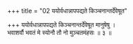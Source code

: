 +++
title = "02 ययोर्वधान्नापपद्यते किञ्चनान्तर्देवेषूत"

+++
ययोर्वधान्नापपद्यते किञ्चनान्तर्देवेषूत मानुषेषु ।  
भवाशर्वौ भवतं मे स्योनौ तौ नो मुञ्चतमंहसः ॥ ३ ॥